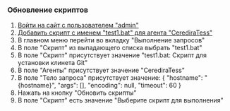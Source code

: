 ### Обновление скриптов

1. [Войти на сайт с пользователем "admin"](../../../../0.%20Шаги/1.%20Войти%20на%20сайт%20с%20пользователем%20username.md)
1. [Добавить скрипт с именем "test1.bat" для агента "CerediraTess"](7.%20Добавление%20скриптов%20scripts%20для%20существующего%20агента%20agent.md)
1. В главном меню перейти во вкладку "Выполнение запросов"
1. В поле "Скрипт" из выпадающего списка выбрать "test1.bat"
1. В поле "Скрипт" присутствует значение "test1.bat: Скрипт для установки клинета Git"
1. В поле "Агенты" присутствует значение "CerediraTess"
1. В поле "Тело запроса" присутствует значение:
{
    "hostname": "{hostname}",
    "args": [],
    "encoding": null,
    "timeout": 60
}
1. Нажать на кнопку "Обновить скрипты"
1. В поле "Скрипт" есть значение "Выберите скрипт для выполнения"